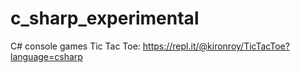 # c_sharp_experimental
C# console games
Tic Tac Toe: https://repl.it/@kironroy/TicTacToe?language=csharp
